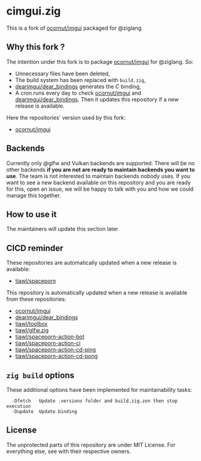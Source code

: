 # cimgui.zig

This is a fork of [ocornut/imgui](https://github.com/ocornut/imgui) packaged for @ziglang

## Why this fork ?

The intention under this fork is to package [ocornut/imgui](https://github.com/ocornut/imgui) for @ziglang. So:
* Unnecessary files have been deleted,
* The build system has been replaced with `build.zig`,
* [dearimgui/dear_bindings](https://github.com/dearimgui/dear_bindings) generates the C binding,
* A cron runs every day to check [ocornut/imgui](https://github.com/ocornut/imgui) and [dearimgui/dear_bindings](https://github.com/dearimgui/dear_bindings). Then it updates this repository if a new release is available.

Here the repositories' version used by this fork:
* [ocornut/imgui](https://github.com/tiawl/cimgui.zig/blob/trunk/.versions/imgui)

## Backends

Currently only @glfw and Vulkan backends are supported. There will be no other backends **if you are not are ready to maintain backends you want to use**. The team is not interested to maintain backends nobody uses. If you want to see a new backend available on this repository and you are ready for this, open an issue, we will be happy to talk with you and how we could manage this together.

## How to use it

The maintainers will update this section later

## CICD reminder

These repositories are automatically updated when a new release is available:
* [tiawl/spaceporn](https://github.com/tiawl/spaceporn)

This repository is automatically updated when a new release is available from these repositories:
* [ocornut/imgui](https://github.com/ocornut/imgui)
* [dearimgui/dear_bindings](https://github.com/dearimgui/dear_bindings)
* [tiawl/toolbox](https://github.com/tiawl/toolbox)
* [tiawl/glfw.zig](https://github.com/tiawl/glfw.zig)
* [tiawl/spaceporn-action-bot](https://github.com/tiawl/spaceporn-action-bot)
* [tiawl/spaceporn-action-ci](https://github.com/tiawl/spaceporn-action-ci)
* [tiawl/spaceporn-action-cd-ping](https://github.com/tiawl/spaceporn-action-cd-ping)
* [tiawl/spaceporn-action-cd-pong](https://github.com/tiawl/spaceporn-action-cd-pong)

## `zig build` options

These additional options have been implemented for maintainability tasks:
```
  -Dfetch   Update .versions folder and build.zig.zon then stop execution
  -Dupdate  Update binding
```

## License

The unprotected parts of this repository are under MIT License. For everything else, see with their respective owners.
